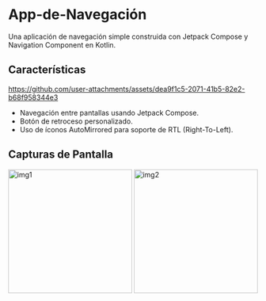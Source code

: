 # App-de-Navegación

Una aplicación de navegación simple construida con Jetpack Compose y Navigation Component en Kotlin.

## Características
https://github.com/user-attachments/assets/dea9f1c5-2071-41b5-82e2-b68f958344e3
- Navegación entre pantallas usando Jetpack Compose.
- Botón de retroceso personalizado.
- Uso de íconos AutoMirrored para soporte de RTL (Right-To-Left).

## Capturas de Pantalla

<img src="https://github.com/user-attachments/assets/1ba46bb9-a4c2-4200-98ce-a450054e2205" alt="img1" width="250"/>
<img src="https://github.com/user-attachments/assets/dea9f1c5-2071-41b5-82e2-b68f958344e3" alt="img2" width="250"/>




